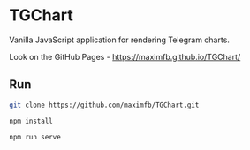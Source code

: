# TGChart
Vanilla JavaScript application for rendering Telegram charts.

Look on the GitHub Pages - https://maximfb.github.io/TGChart/
## Run
```sh
git clone https://github.com/maximfb/TGChart.git
```
```sh
npm install
```
```sh
npm run serve
```

